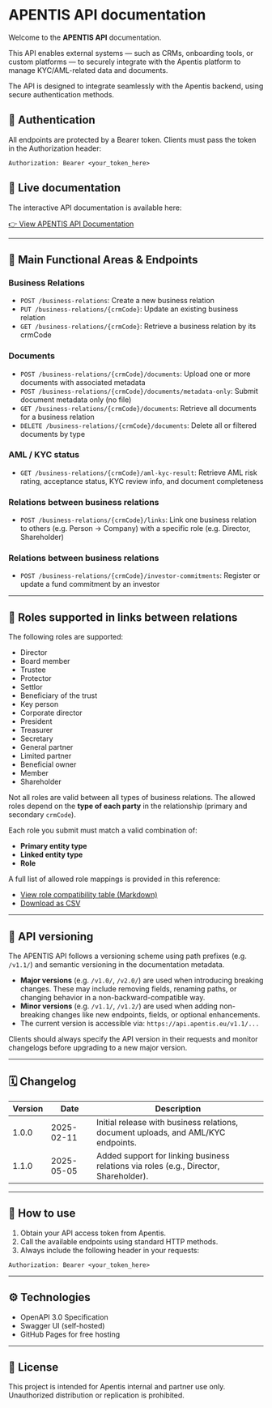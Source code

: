 # APENTIS API documentation

Welcome to the **APENTIS API** documentation.

This API enables external systems — such as CRMs, onboarding tools, or custom platforms — to securely integrate with the Apentis platform to manage KYC/AML-related data and documents.

The API is designed to integrate seamlessly with the Apentis backend, using secure authentication methods.

## 🔐 Authentication

All endpoints are protected by a Bearer token. Clients must pass the token in the Authorization header:

```http
Authorization: Bearer <your_token_here>
```

## 🔗 Live documentation

The interactive API documentation is available here:

[👉 View APENTIS API Documentation](https://api.apentis.com/)


---

## 📁 Main Functional Areas & Endpoints

### Business Relations
- `POST /business-relations`: Create a new business relation
- `PUT /business-relations/{crmCode}`: Update an existing business relation
- `GET /business-relations/{crmCode}`: Retrieve a business relation by its crmCode

### Documents
- `POST /business-relations/{crmCode}/documents`: Upload one or more documents with associated metadata
- `POST /business-relations/{crmCode}/documents/metadata-only`: Submit document metadata only (no file)
- `GET /business-relations/{crmCode}/documents`: Retrieve all documents for a business relation
- `DELETE /business-relations/{crmCode}/documents`: Delete all or filtered documents by type

### AML / KYC status
- `GET /business-relations/{crmCode}/aml-kyc-result`: Retrieve AML risk rating, acceptance status, KYC review info, and document completeness

### Relations between business relations
- `POST /business-relations/{crmCode}/links`: Link one business relation to others (e.g. Person → Company) with a specific role (e.g. Director, Shareholder)

### Relations between business relations
- `POST /business-relations/{crmCode}/investor-commitments`: Register or update a fund commitment by an investor


---

## 🧩 Roles supported in links between relations

The following roles are supported:
- Director
- Board member
- Trustee
- Protector
- Settlor
- Beneficiary of the trust
- Key person
- Corporate director
- President
- Treasurer
- Secretary
- General partner
- Limited partner
- Beneficial owner
- Member
- Shareholder

Not all roles are valid between all types of business relations. The allowed roles depend on the **type of each party** in the relationship (primary and secondary `crmCode`).

Each role you submit must match a valid combination of:
- **Primary entity type**
- **Linked entity type**
- **Role**

A full list of allowed role mappings is provided in this reference:
- [View role compatibility table (Markdown)](./docs/role_mapping.md)
- [Download as CSV](./docs/role_mapping.csv)


---


## 🔁 API versioning

The APENTIS API follows a versioning scheme using path prefixes (e.g. `/v1.1/`) and semantic versioning in the documentation metadata.

- **Major versions** (e.g. `/v1.0/`, `/v2.0/`) are used when introducing breaking changes. These may include removing fields, renaming paths, or changing behavior in a non-backward-compatible way.
- **Minor versions** (e.g. `/v1.1/`, `/v1.2/`) are used when adding non-breaking changes like new endpoints, fields, or optional enhancements.
- The current version is accessible via: `https://api.apentis.eu/v1.1/...`

Clients should always specify the API version in their requests and monitor changelogs before upgrading to a new major version.


---

## 🗓️ Changelog

| Version | Date       | Description                                                                 |
|---------|------------|-----------------------------------------------------------------------------|
| 1.0.0   | 2025-02-11 | Initial release with business relations, document uploads, and AML/KYC endpoints. |
| 1.1.0   | 2025-05-05 | Added support for linking business relations via roles (e.g., Director, Shareholder). |



---


## 🚀 How to use

1. Obtain your API access token from Apentis.
2. Call the available endpoints using standard HTTP methods.
3. Always include the following header in your requests:

```http
Authorization: Bearer <your_token_here>
```

---

## ⚙️ Technologies
- OpenAPI 3.0 Specification
- Swagger UI (self-hosted)
- GitHub Pages for free hosting

---

## 📄 License
This project is intended for Apentis internal and partner use only.
Unauthorized distribution or replication is prohibited.

